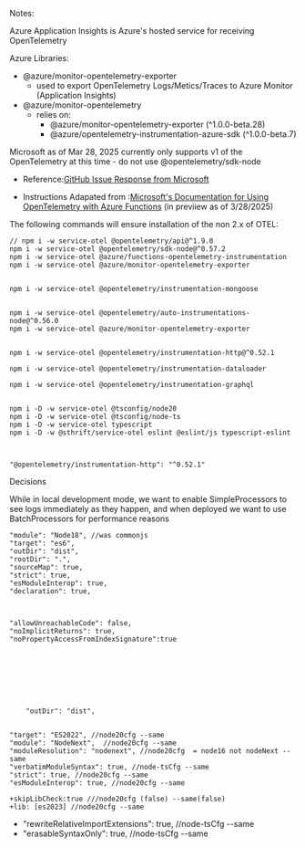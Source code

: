  






Notes:

Azure Application Insights is Azure's hosted service for receiving OpenTelemetry

Azure Libraries:


* @azure/monitor-opentelemetry-exporter
  * used to export OpenTelemetry Logs/Metics/Traces to Azure Monitor (Application Insights)
* @azure/monitor-opentelemetry
  * relies on:
    * @azure/monitor-opentelemetry-exporter (^1.0.0-beta.28)
    * @azure/opentelemetry-instrumentation-azure-sdk (^1.0.0-beta.7)






Microsoft as of Mar 28, 2025 currently only supports v1 of the OpenTelemetry at this time - do not use @opentelemetry/sdk-node

* Reference:[GitHub Issue Response from Microsoft](https://github.com/Azure/azure-sdk-for-js/issues/33567#issuecomment-2762721988)

* Instructions Adapated from :[Microsoft's Documentation for Using OpenTelemetry with Azure Functions](https://learn.microsoft.com/en-us/azure/azure-functions/opentelemetry-howto?tabs=app-insights&pivots=programming-language-typescript) (in previiew as of 3/28/2025)


The following commands will ensure installation of the non 2.x of OTEL:

```console
// npm i -w service-otel @opentelemetry/api@^1.9.0
npm i -w service-otel @opentelemetry/sdk-node@^0.57.2
npm i -w service-otel @azure/functions-opentelemetry-instrumentation
npm i -w service-otel @azure/monitor-opentelemetry-exporter


npm i -w service-otel @opentelemetry/instrumentation-mongoose


npm i -w service-otel @opentelemetry/auto-instrumentations-node@^0.56.0
npm i -w service-otel @azure/monitor-opentelemetry-exporter


npm i -w service-otel @opentelemetry/instrumentation-http@^0.52.1

npm i -w service-otel @opentelemetry/instrumentation-dataloader

npm i -w service-otel @opentelemetry/instrumentation-graphql


npm i -D -w service-otel @tsconfig/node20
npm i -D -w service-otel @tsconfig/node-ts
npm i -D -w service-otel typescript
npm i -D -w @sthrift/service-otel eslint @eslint/js typescript-eslint



"@opentelemetry/instrumentation-http": "^0.52.1"

```


Decisions

While in local development mode, we want to enable SimpleProcessors to see logs immediately as they happen, and when deployed we want to use BatchProcessors for performance reasons





    "module": "Node18", //was commonjs
    "target": "es6",
    "outDir": "dist",
    "rootDir": ".",
    "sourceMap": true,
    "strict": true,
    "esModuleInterop": true,
    "declaration": true,


    
    "allowUnreachableCode": false,
    "noImplicitReturns": true,
    "noPropertyAccessFromIndexSignature":true








        "outDir": "dist",


    "target": "ES2022", //node20cfg --same
    "module": "NodeNext",  //node20cfg --same
    "moduleResolution": "nodenext", //node20cfg  = node16 not nodeNext --same
    "verbatimModuleSyntax": true, //node-tsCfg --same
    "strict": true, //node20cfg --same
    "esModuleInterop": true, //node20cfg --same

    +skipLibCheck:true ///node20cfg (false) --same(false)
    +lib: [es2023] //node20cfg --same
   +  "rewriteRelativeImportExtensions": true, //node-tsCfg --same
  +  "erasableSyntaxOnly": true, //node-tsCfg --same
   
